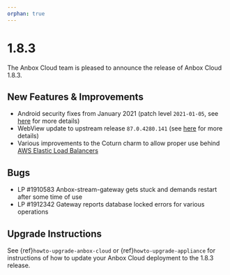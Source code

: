 ```yaml
---
orphan: true
---
```

# 1.8.3

The Anbox Cloud team is pleased to announce the release of Anbox Cloud 1.8.3.

## New Features & Improvements

* Android security fixes from January 2021 (patch level `2021-01-05`, see [here](https://source.android.com/security/bulletin/2021-01-01) for more details)
* WebView update to upstream release `87.0.4280.141` (see [here](https://chromereleases.googleblog.com/2021/01/chrome-for-android-update.html) for more details)
* Various improvements to the Coturn charm to allow proper use behind [AWS Elastic Load Balancers](https://aws.amazon.com/elasticloadbalancing/)

## Bugs

* LP #1910583 Anbox-stream-gateway gets stuck and demands restart after some time of use
* LP #1912342 Gateway reports database locked errors for various operations

## Upgrade Instructions

See {ref}`howto-upgrade-anbox-cloud` or {ref}`howto-upgrade-appliance` for instructions of how to update your Anbox Cloud deployment to the 1.8.3 release.